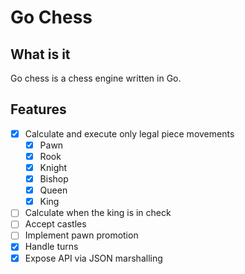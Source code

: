 # Go Chess


## What is it 

Go chess is a chess engine written in Go.

## Features

- [x] Calculate and execute only legal piece movements 
	- [x] Pawn 
	- [x] Rook 
	- [x] Knight 
	- [x] Bishop 
	- [x] Queen 
	- [x] King 
- [ ] Calculate when the king is in check 
- [ ] Accept castles 
- [ ] Implement pawn promotion
- [x] Handle turns 
- [x] Expose API via JSON marshalling 
